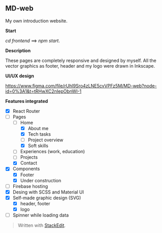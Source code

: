 ## MD-web
My own introduction website.

**Start**

*cd frontend* ==> *npm start*.

**Description**

These pages are completely responsive and designed by myself. All the vector graphics as footer, header and my logo were drawn in Inkscape.

**UI/UX design**

https://www.figma.com/file/rUhl9Sro4zLNE5cvVPFz5M/MD-web?node-id=0%3A1&t=tRHwXC2nIepObnWI-1

**Features integrated**
 - [x] React Router
 - [ ] Pages
	 - [ ] Home
		 - [x] About me
		 - [x] Tech tasks
		 - [ ] Project overview
		 - [x] Soft skills
	 - [ ] Experiences (work, education)
	 - [ ] Projects
	 - [x] Contact
 - [x] Components
	 - [x] Footer
	 - [x] Under construction
 - [ ] Firebase hosting
 - [x] Desing with SCSS and Material UI
 - [x] Self-made graphic design (SVG)
	 - [x] header, footer
	 - [x] logo
 - [ ] Spinner while loading data

> Written with [StackEdit](https://stackedit.io/).